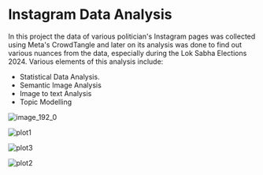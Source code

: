 # Instagram Data Analysis
In this project the data of various politician's Instagram pages was collected using Meta's CrowdTangle and later on its analysis was done to find out various nuances from the data, especially during the Lok Sabha Elections 2024.
Various elements of this analysis include:
- Statistical Data Analysis.
- Semantic Image Analysis
- Image to text Analysis
- Topic Modelling

![image_192_0](https://github.com/user-attachments/assets/2afb173e-6091-4d82-82df-1c2a5fe7f837)

![plot1](https://github.com/user-attachments/assets/1c66922b-378b-4e78-a3e3-881c6d32fd6d)

![plot3](https://github.com/user-attachments/assets/2271060d-26b6-40cb-9e60-af7ec8319c12)

![plot2](https://github.com/user-attachments/assets/01a92d81-0859-4bd8-9c44-8a0a819945a5)



  
